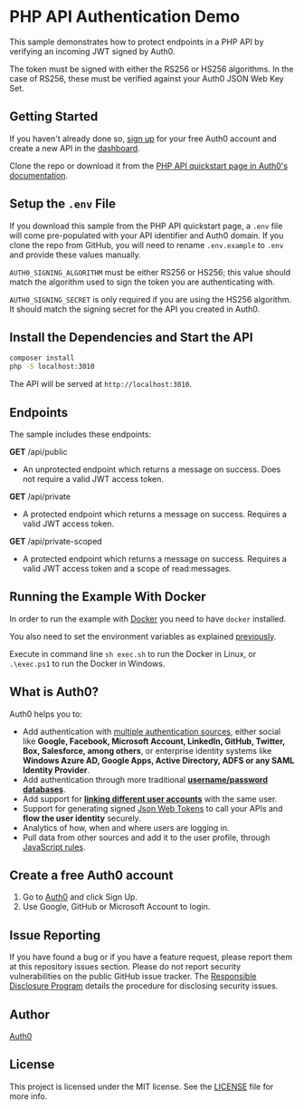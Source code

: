 # PHP API Authentication Demo

This sample demonstrates how to protect endpoints in a PHP API by verifying an incoming JWT signed by Auth0.

The token must be signed with either the RS256 or HS256 algorithms. In the case of RS256, these must be verified against your Auth0 JSON Web Key Set.

## Getting Started

If you haven't already done so, [sign up](https://auth0.com) for your free Auth0 account and create a new API in the [dashboard](https://manage.auth0.com).

Clone the repo or download it from the [PHP API quickstart page in Auth0's documentation](https://auth0.com/docs/quickstart/backend/php/01-authorization).

## Setup the `.env` File

If you download this sample from the PHP API quickstart page, a `.env` file will come pre-populated with your API identifier and Auth0 domain. If you clone the repo from GitHub, you will need to rename `.env.example` to `.env` and provide these values manually.

`AUTH0_SIGNING_ALGORITHM` must be either RS256 or HS256; this value should match the algorithm used to sign the token you are authenticating with.

`AUTH0_SIGNING_SECRET` is only required if you are using the HS256 algorithm. It should match the signing secret for the API you created in Auth0.

## Install the Dependencies and Start the API

```bash
composer install
php -S localhost:3010
```

The API will be served at `http://localhost:3010`.

## Endpoints

The sample includes these endpoints:

**GET** /api/public

- An unprotected endpoint which returns a message on success. Does not require a valid JWT access token.

**GET** /api/private

- A protected endpoint which returns a message on success. Requires a valid JWT access token.

**GET** /api/private-scoped

- A protected endpoint which returns a message on success. Requires a valid JWT access token and a scope of read:messages.

## Running the Example With Docker

In order to run the example with [Docker](https://www.docker.com/) you need to have `docker` installed.

You also need to set the environment variables as explained [previously](#setup-the-env-file).

Execute in command line `sh exec.sh` to run the Docker in Linux, or `.\exec.ps1` to run the Docker in Windows.

## What is Auth0?

Auth0 helps you to:

- Add authentication with [multiple authentication sources](https://docs.auth0.com/identityproviders), either social like **Google, Facebook, Microsoft Account, LinkedIn, GitHub, Twitter, Box, Salesforce, among others**, or enterprise identity systems like **Windows Azure AD, Google Apps, Active Directory, ADFS or any SAML Identity Provider**.
- Add authentication through more traditional **[username/password databases](https://docs.auth0.com/mysql-connection-tutorial)**.
- Add support for **[linking different user accounts](https://docs.auth0.com/link-accounts)** with the same user.
- Support for generating signed [Json Web Tokens](https://docs.auth0.com/jwt) to call your APIs and **flow the user identity** securely.
- Analytics of how, when and where users are logging in.
- Pull data from other sources and add it to the user profile, through [JavaScript rules](https://docs.auth0.com/rules).

## Create a free Auth0 account

1. Go to [Auth0](https://auth0.com/signup) and click Sign Up.
2. Use Google, GitHub or Microsoft Account to login.

## Issue Reporting

If you have found a bug or if you have a feature request, please report them at this repository issues section. Please do not report security vulnerabilities on the public GitHub issue tracker. The [Responsible Disclosure Program](https://auth0.com/whitehat) details the procedure for disclosing security issues.

## Author

[Auth0](https://auth0.com)

## License

This project is licensed under the MIT license. See the [LICENSE](LICENSE.txt) file for more info.
